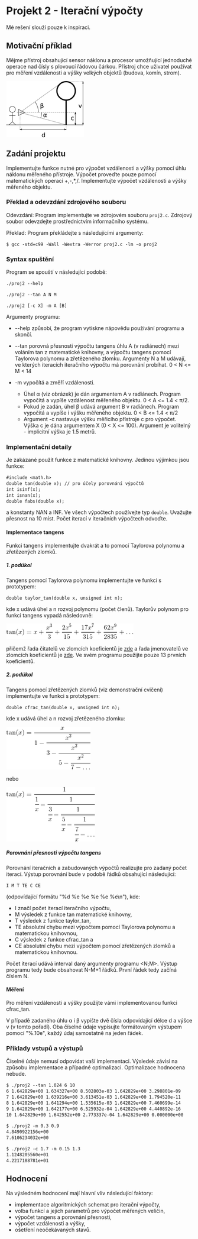 # Projekt 2 - Iterační výpočty
Mé rešení slouží pouze k inspiraci.

## Motivační příklad
Mějme přístroj obsahující sensor náklonu a procesor umožňující jednoduché operace nad čísly s plovoucí řádovou čárkou. Přístroj chce uživatel používat pro měření vzdálenosti a výšky velkých objektů (budova, komín, strom).

![Diagram](Pictures/Diagram.png?raw=true "Diagram")

## Zadání projektu
Implementujte funkce nutné pro výpočet vzdálenosti a výšky pomocí úhlu náklonu měřeného přístroje. Výpočet proveďte pouze pomocí matematických operací +,-,*,/. Implementujte výpočet vzdálenosti a výšky měřeného objektu.

### Překlad a odevzdání zdrojového souboru
Odevzdání: Program implementujte ve zdrojovém souboru `proj2.c`. Zdrojový soubor odevzdejte prostřednictvím informačního systému.

Překlad: Program překládejte s následujícími argumenty:
```
$ gcc -std=c99 -Wall -Wextra -Werror proj2.c -lm -o proj2
```

### Syntax spuštění
Program se spouští v následující podobě:

```
./proj2 --help
```
```
./proj2 --tan A N M
```
```
./proj2 [-c X] -m A [B]
```

Argumenty programu:

- --help způsobí, že program vytiskne nápovědu používání programu a skončí.

- --tan porovná přesnosti výpočtu tangens úhlu A (v radiánech) mezi voláním tan z matematické knihovny, a výpočtu tangens pomocí Taylorova polynomu a zřetězeného zlomku. Argumenty N a M udávají, ve kterých iteracích iteračního výpočtu má porovnání probíhat. 0 < N <= M < 14

- -m vypočítá a změří vzdálenosti.

  - Úhel α (viz obrázek) je dán argumentem A v radiánech. Program vypočítá a vypíše vzdálenost měřeného objektu. 0 < A <= 1.4 < π/2.
  - Pokud je zadán, úhel β udává argument B v radiánech. Program vypočítá a vypíše i výšku měřeného objektu. 0 < B <= 1.4 < π/2
  - Argument -c nastavuje výšku měřicího přístroje c pro výpočet. Výška c je dána argumentem X (0 < X <= 100). Argument je volitelný - implicitní výška je 1.5 metrů.
  
### Implementační detaily
Je zakázané použít funkce z matematické knihovny. Jedinou výjimkou jsou funkce:

```
#include <math.h>
double tan(double x); // pro účely porovnání výpočtů
int isinf(x);
int isnan(x);
double fabs(double x);
```
a konstanty NAN a INF. Ve všech výpočtech používejte typ `double`. Uvažujte přesnost na 10 míst. Počet iterací v iteračních výpočtech odvoďte.

#### Implementace tangens
Funkci tangens implementujte dvakrát a to pomocí Taylorova polynomu a zřetězených zlomků.

##### 1. podúkol
Tangens pomocí Taylorova polynomu implementujte ve funkci s prototypem:

```
double taylor_tan(double x, unsigned int n);
```
kde x udává úhel a n rozvoj polynomu (počet členů). Taylorův polynom pro funkci tangens vypadá následovně:

![Taylor_tan](Pictures/Taylor_tan.png?raw=true "Taylor_tan")

přičemž řada čitatelů ve zlomcích koeficientů je [zde](https://oeis.org/A002430) a řada jmenovatelů ve zlomcích koeficientů je [zde](https://oeis.org/A156769). Ve svém programu použijte pouze 13 prvních koeficientů.

##### 2. podúkol
Tangens pomocí zřetězených zlomků (viz demonstrační cvičení) implementujte ve funkci s prototypem:

```
double cfrac_tan(double x, unsigned int n);
```
kde x udává úhel a n rozvoj zřetězeného zlomku:

![Tan1](Pictures/Tan1.png?raw=true "Tan1")

nebo

![Tan2](Pictures/Tan2.png?raw=true "Tan2")

##### Porovnání přesnosti výpočtu tangens
Porovnání iteračních a zabudovaných výpočtů realizujte pro zadaný počet iterací. Výstup porovnání bude v podobě řádků obsahující následující:

```
I M T TE C CE
```
(odpovídající formátu "%d %e %e %e %e %e\n"), kde:

- I značí počet iterací iteračního výpočtu,
- M výsledek z funkce tan matematické knihovny,
- T výsledek z funkce taylor_tan,
- TE absolutní chybu mezi výpočtem pomocí Taylorova polynomu a matematickou knihovnou,
- C výsledek z funkce cfrac_tan a
- CE absolutní chybu mezi výpočtem pomocí zřetězených zlomků a matematickou knihovnou.

Počet iterací udává interval daný argumenty programu <N;M>. Výstup programu tedy bude obsahovat N-M+1 řádků. První řádek tedy začíná číslem N.

#### Měření
Pro měření vzdálenosti a výšky použijte vámi implementovanou funkci cfrac_tan.

V případě zadaného úhlu α i β vypište dvě čísla odpovídající délce d a výšce v (v tomto pořadí). Oba číselné údaje vypisujte formátovaným výstupem pomocí "%.10e", každý údaj samostatně na jeden řádek.

### Příklady vstupů a výstupů
Číselné údaje nemusí odpovídat vaší implementaci. Výsledek závisí na způsobu implementace a případné optimalizaci. Optimalizace hodnocena nebude.

```
$ ./proj2 --tan 1.024 6 10
6 1.642829e+00 1.634327e+00 8.502803e-03 1.642829e+00 3.298801e-09
7 1.642829e+00 1.639216e+00 3.613451e-03 1.642829e+00 1.794520e-11
8 1.642829e+00 1.641294e+00 1.535615e-03 1.642829e+00 7.460699e-14
9 1.642829e+00 1.642177e+00 6.525932e-04 1.642829e+00 4.440892e-16
10 1.642829e+00 1.642552e+00 2.773337e-04 1.642829e+00 0.000000e+00
```
```
$ ./proj2 -m 0.3 0.9
4.8490922156e+00
7.6106234032e+00
```
```
$ ./proj2 -c 1.7 -m 0.15 1.3
1.1248205560e+01
4.2217188781e+01
```

## Hodnocení
Na výsledném hodnocení mají hlavní vliv následující faktory:

- implementace algoritmických schemat pro iterační výpočty,
- volba funkcí a jejich parametrů pro výpočet měřených veličin,
- výpočet tangens a porovnání přesnosti,
- výpočet vzdálenosti a výšky,
- ošetření neočekávaných stavů.
